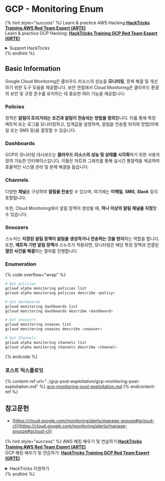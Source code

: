 # GCP - Monitoring Enum

{% hint style="success" %}
Learn & practice AWS Hacking:<img src="../../../.gitbook/assets/image (1).png" alt="" data-size="line">[**HackTricks Training AWS Red Team Expert (ARTE)**](https://training.hacktricks.xyz/courses/arte)<img src="../../../.gitbook/assets/image (1).png" alt="" data-size="line">\
Learn & practice GCP Hacking: <img src="../../../.gitbook/assets/image (2).png" alt="" data-size="line">[**HackTricks Training GCP Red Team Expert (GRTE)**<img src="../../../.gitbook/assets/image (2).png" alt="" data-size="line">](https://training.hacktricks.xyz/courses/grte)

<details>

<summary>Support HackTricks</summary>

* Check the [**subscription plans**](https://github.com/sponsors/carlospolop)!
* **Join the** 💬 [**Discord group**](https://discord.gg/hRep4RUj7f) or the [**telegram group**](https://t.me/peass) or **follow** us on **Twitter** 🐦 [**@hacktricks\_live**](https://twitter.com/hacktricks\_live)**.**
* **Share hacking tricks by submitting PRs to the** [**HackTricks**](https://github.com/carlospolop/hacktricks) and [**HackTricks Cloud**](https://github.com/carlospolop/hacktricks-cloud) github repos.

</details>
{% endhint %}

## Basic Information

Google Cloud Monitoring은 클라우드 리소스의 성능을 **모니터링**, 문제 해결 및 개선하기 위한 도구 모음을 제공합니다. 보안 관점에서 Cloud Monitoring은 클라우드 환경의 보안 및 규정 준수를 유지하는 데 중요한 여러 기능을 제공합니다:

### Policies

정책은 **알림이 트리거되는 조건과 알림이 전송되는 방법을 정의**합니다. 이를 통해 특정 메트릭 또는 로그를 모니터링하고, 임계값을 설정하며, 알림을 전송할 위치와 방법(이메일 또는 SMS 등)을 결정할 수 있습니다.

### Dashboards

GCP의 모니터링 대시보드는 **클라우드 리소스의 성능 및 상태를 시각화**하기 위한 사용자 정의 가능한 인터페이스입니다. 이들은 차트와 그래프를 통해 실시간 통찰력을 제공하여 효율적인 시스템 관리 및 문제 해결을 돕습니다.

### Channels

다양한 **채널**을 구성하여 **알림을 전송**할 수 있으며, 여기에는 **이메일**, **SMS**, **Slack** 등이 포함됩니다.

또한, Cloud Monitoring에서 알림 정책이 생성될 때, **하나 이상의 알림 채널을 지정**할 수 있습니다.

### Snoozers

스누저는 **지정된 알림 정책이 알림을 생성하거나 전송하는 것을 방지**하는 역할을 합니다. 또한, **메트릭 기반 알림 정책**에 스누즈가 적용되면, 모니터링은 해당 특정 정책과 연결된 **열린 사건을 해결**하는 절차를 진행합니다.

### Enumeration

{% code overflow="wrap" %}
```bash
# Get policies
gcloud alpha monitoring policies list
gcloud alpha monitoring policies describe <policy>

# Get dashboards
gcloud monitoring dashboards list
gcloud monitoring dashboards describe <dashboard>

# Get snoozers
gcloud monitoring snoozes list
gcloud monitoring snoozes describe <snoozer>

# Get Channels
gcloud alpha monitoring channels list
gcloud alpha monitoring channels describe <channel>
```
{% endcode %}

### 포스트 익스플로잇

{% content-ref url="../gcp-post-exploitation/gcp-monitoring-post-exploitation.md" %}
[gcp-monitoring-post-exploitation.md](../gcp-post-exploitation/gcp-monitoring-post-exploitation.md)
{% endcontent-ref %}

## 참고문헌

* [https://cloud.google.com/monitoring/alerts/manage-snooze#gcloud-cli](https://cloud.google.com/monitoring/alerts/manage-snooze#gcloud-cli)

{% hint style="success" %}
AWS 해킹 배우기 및 연습하기:<img src="../../../.gitbook/assets/image (1).png" alt="" data-size="line">[**HackTricks Training AWS Red Team Expert (ARTE)**](https://training.hacktricks.xyz/courses/arte)<img src="../../../.gitbook/assets/image (1).png" alt="" data-size="line">\
GCP 해킹 배우기 및 연습하기: <img src="../../../.gitbook/assets/image (2).png" alt="" data-size="line">[**HackTricks Training GCP Red Team Expert (GRTE)**<img src="../../../.gitbook/assets/image (2).png" alt="" data-size="line">](https://training.hacktricks.xyz/courses/grte)

<details>

<summary>HackTricks 지원하기</summary>

* [**구독 계획**](https://github.com/sponsors/carlospolop) 확인하기!
* **💬 [**Discord 그룹**](https://discord.gg/hRep4RUj7f) 또는 [**텔레그램 그룹**](https://t.me/peass)에 참여하거나 **Twitter** 🐦 [**@hacktricks\_live**](https://twitter.com/hacktricks\_live)**를 팔로우하세요.**
* **[**HackTricks**](https://github.com/carlospolop/hacktricks) 및 [**HackTricks Cloud**](https://github.com/carlospolop/hacktricks-cloud) 깃허브 리포에 PR을 제출하여 해킹 팁을 공유하세요.**

</details>
{% endhint %}

